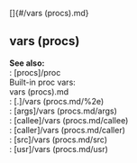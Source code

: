 []{#/vars (procs).md}    
## vars (procs)    
**See also:**    
:   [procs]/proc    
Built-in proc vars:    
vars (procs).md    
:   [.]/vars (procs.md/%2e)    
:   [args]/vars (procs.md/args)    
:   [callee]/vars (procs.md/callee)    
:   [caller]/vars (procs.md/caller)    
:   [src]/vars (procs.md/src)    
:   [usr]/vars (procs.md/usr)  